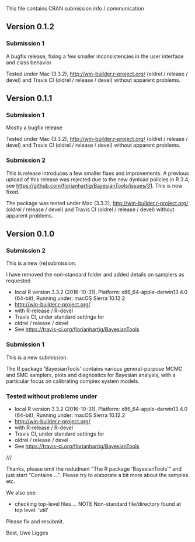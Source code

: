 This file contains CRAN submission info / communication

## Version 0.1.2

### Submission 1

A bugfix release, fixing a few smaller inconsistencies in the user interface and class behavior

Tested under Mac (3.3.2), http://win-builder.r-project.org/ (oldrel / release / devel) and Travis CI  (oldrel / release / devel) without apparent problems.

## Version 0.1.1

### Submission 1

Mostly a bugfix release

Tested under Mac (3.3.2), http://win-builder.r-project.org/ (oldrel / release / devel) and Travis CI  (oldrel / release / devel) without apparent problems.

### Submission 2

This is release introduces a few smaller fixes and improvements. A previous upload of this release was rejected due to the new dynload policies in R 3.4, see https://github.com/florianhartig/BayesianTools/issues/31. This is now fixed. 

The package was tested under Mac (3.3.2), http://win-builder.r-project.org/ (oldrel / release / devel) and Travis CI  (oldrel / release / devel) without apparent problems.

## Version 0.1.0

### Submission 2


This is a new (re)submission. 

I have removed the non-standard folder and added details on samplers as requested

* local R version 3.3.2 (2016-10-31), Platform: x86_64-apple-darwin13.4.0 (64-bit), Running under: macOS Sierra 10.12.2
* http://win-builder.r-project.org/
 * with R-release / R-devel
* Travis CI, under standard settings for
 * oldrel / release / devel
 * See https://travis-ci.org/florianhartig/BayesianTools

### Submission 1

This is a new submission. 

The R package 'BayesianTools' contains various general-purpose MCMC and SMC samplers, plots and diagnostics for Bayesian analysis, with a particular focus on calibrating complex system models.

### Tested without problems under

* local R version 3.3.2 (2016-10-31), Platform: x86_64-apple-darwin13.4.0 (64-bit), Running under: macOS Sierra 10.12.2
* http://win-builder.r-project.org/
 * with R-release / R-devel
* Travis CI, under standard settings for
 * oldrel / release / devel
 * See https://travis-ci.org/florianhartig/BayesianTools
 
 ///
 
 Thanks,
please omit the redudnant "The R package 'BayesianTools'" and just start "Contains ...". Please try to elaborate a bit more about the samples etc.

We also see:

* checking top-level files ... NOTE
Non-standard file/directory found at top level:
  'util'

Please fix and resubmit.

Best,
Uwe Ligges


